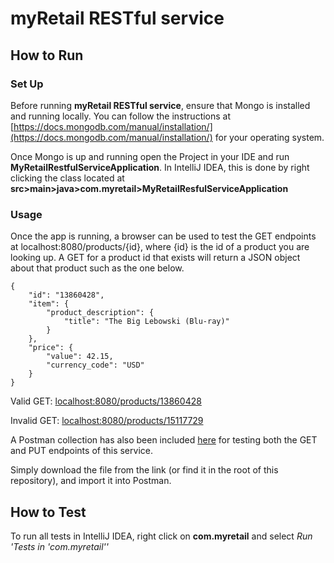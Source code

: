 # myRetail RESTful service

## How to Run
### Set Up
Before running **myRetail RESTful service**, ensure that Mongo is installed and running locally.
You can follow the instructions at [https://docs.mongodb.com/manual/installation/](https://docs.mongodb.com/manual/installation/)
for your operating system.

Once Mongo is up and running open the Project in your IDE and run **MyRetailRestfulServiceApplication**.
In IntelliJ IDEA, this is done by right clicking the class located at **src>main>java>com.myretail>MyRetailResfulServiceApplication**

### Usage
Once the app is running, a browser can be used to test the GET endpoints at localhost:8080/products/{id}, where {id} is the id of
a product you are looking up. A GET for a product id that exists will return a JSON object about that product such as the one below.
```
{
    "id": "13860428",
    "item": {
        "product_description": {
            "title": "The Big Lebowski (Blu-ray)"
        }
    },
    "price": {
        "value": 42.15,
        "currency_code": "USD"
    }
}
```

Valid GET: [localhost:8080/products/13860428](http://localhost:8080/products/13860428)

Invalid GET: [localhost:8080/products/15117729](http://localhost:8080/products/15117729)

A Postman collection has also been included [here](https://github.com/randragon42/Spring-sandbox/blob/master/My%20Retail%20Restful%20Service.postman_collection.json)
for testing both the GET and PUT endpoints of this service. 

Simply download the file from the link (or find it in the root of this repository), and import it into Postman.

## How to Test
To run all tests in IntelliJ IDEA, right click on **com.myretail** and select *Run 'Tests in 'com.myretail''*
